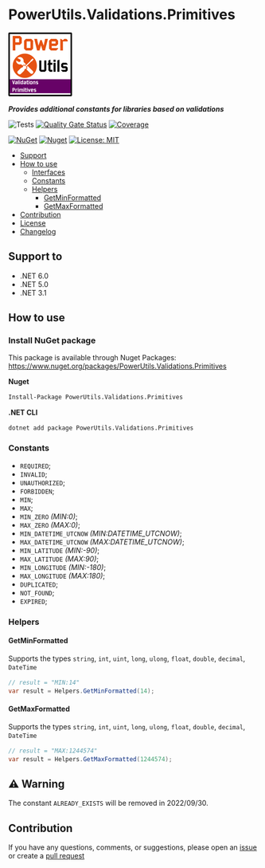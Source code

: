 # PowerUtils.Validations.Primitives

![Logo](https://raw.githubusercontent.com/TechNobre/PowerUtils.Validations.Primitives/main/assets/logo/logo_128x128.png)

***Provides additional constants for libraries based on validations***

![Tests](https://github.com/TechNobre/PowerUtils.Validations.Primitives/actions/workflows/tests.yml/badge.svg)
[![Quality Gate Status](https://sonarcloud.io/api/project_badges/measure?project=TechNobre_PowerUtils.Validations.Primitives&metric=alert_status)](https://sonarcloud.io/summary/new_code?id=TechNobre_PowerUtils.Validations.Primitives)
[![Coverage](https://sonarcloud.io/api/project_badges/measure?project=TechNobre_PowerUtils.Validations.Primitives&metric=coverage)](https://sonarcloud.io/summary/new_code?id=TechNobre_PowerUtils.Validations.Primitives)

[![NuGet](https://img.shields.io/nuget/v/PowerUtils.Validations.Primitives.svg)](https://www.nuget.org/packages/PowerUtils.Validations.Primitives)
[![Nuget](https://img.shields.io/nuget/dt/PowerUtils.Validations.Primitives.svg)](https://www.nuget.org/packages/PowerUtils.Validations.Primitives)
[![License: MIT](https://img.shields.io/github/license/TechNobre/PowerUtils.Validations.Primitives.svg)](https://github.com/TechNobre/PowerUtils.Validations.Primitives/blob/main/LICENSE)


- [Support](#support-to)
- [How to use](#how-to-use)
  - [Interfaces](#Interfaces)
  - [Constants](#Constants)
  - [Helpers](#Helpers)
    - [GetMinFormatted](#Helpers.GetMinFormatted)
    - [GetMaxFormatted](#Helpers.GetMaxFormatted)
- [Contribution](#contribution)
- [License](./LICENSE)
- [Changelog](./CHANGELOG.md)



## Support to <a name="support-to"></a>
- .NET 6.0
- .NET 5.0
- .NET 3.1



## How to use <a name="how-to-use"></a>

### Install NuGet package <a name="Installation"></a>
This package is available through Nuget Packages: https://www.nuget.org/packages/PowerUtils.Validations.Primitives

**Nuget**
```bash
Install-Package PowerUtils.Validations.Primitives
```

**.NET CLI**
```
dotnet add package PowerUtils.Validations.Primitives
```



### Constants <a name="Constants"></a>

- `REQUIRED`;
- `INVALID`;
- `UNAUTHORIZED`;
- `FORBIDDEN`;
- `MIN`;
- `MAX`;
- `MIN_ZERO` _(MIN:0)_;
- `MAX_ZERO` _(MAX:0)_;
- `MIN_DATETIME_UTCNOW` _(MIN:DATETIME_UTCNOW)_;
- `MAX_DATETIME_UTCNOW` _(MAX:DATETIME_UTCNOW)_;
- `MIN_LATITUDE` _(MIN:-90)_;
- `MAX_LATITUDE` _(MAX:90)_;
- `MIN_LONGITUDE` _(MIN:-180)_;
- `MAX_LONGITUDE` _(MAX:180)_;
- `DUPLICATED`;
- `NOT_FOUND`;
- `EXPIRED`;


### Helpers <a name="Helpers"></a>

#### GetMinFormatted <a name="Helpers.GetMinFormatted"></a>
Supports the types `string`, `int`, `uint`, `long`, `ulong`, `float`, `double`, `decimal`, `DateTime`

```csharp
// result = "MIN:14"
var result = Helpers.GetMinFormatted(14);
```

#### GetMaxFormatted <a name="Helpers.GetMaxFormatted"></a>
Supports the types `string`, `int`, `uint`, `long`, `ulong`, `float`, `double`, `decimal`, `DateTime`

```csharp
// result = "MAX:1244574"
var result = Helpers.GetMaxFormatted(1244574);
```



## :warning: Warning
The constant `ALREADY_EXISTS` will be removed in 2022/09/30.



## Contribution<a name="contribution"></a>

If you have any questions, comments, or suggestions, please open an [issue](https://github.com/TechNobre/PowerUtils.Validations.Primitives/issues/new/choose) or create a [pull request](https://github.com/TechNobre/PowerUtils.Validations.Primitives/compare)